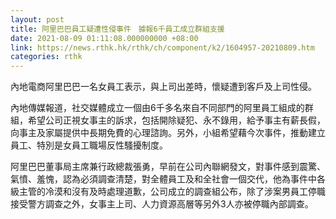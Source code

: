 ```yaml
---
layout: post
title: 阿里巴巴員工疑遭性侵事件　據報6千員工成立群組支援
date: 2021-08-09 01:11:08.000000000 +08:00
link: https://news.rthk.hk/rthk/ch/component/k2/1604957-20210809.htm
categories: rthk
---
```


內地電商阿里巴巴一名女員工表示，與上司出差時，懷疑遭到客戶及上司性侵。

內地傳媒報道，社交媒體成立一個由6千多名來自不同部門的阿里員工組成的群組，希望公司正視女事主的訴求，包括開除疑犯、永不錄用，給予事主有薪長假，向事主及家屬提供中長期免費的心理諮詢。另外，小組希望藉今次事件，推動建立員工、特別是女員工職場反性騷擾制度。

阿里巴巴董事局主席兼行政總裁張勇，早前在公司內聯網發文，對事件感到震驚、氣憤、羞愧，認為必須調查清楚，對全體員工及和全社會一個交代，他為事件中各級主管的冷漠和沒有及時處理道歉，公司成立的調查組公布，除了涉案男員工停職接受警方調查之外，女事主上司、人力資源高層等另外3人亦被停職內部調查。
